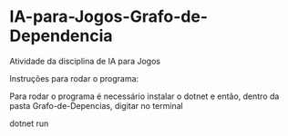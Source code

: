 # IA-para-Jogos-Grafo-de-Dependencia
Atividade da disciplina de IA para Jogos

Instruções para rodar o programa:

Para rodar o programa é necessário instalar o dotnet e então, dentro da pasta Grafo-de-Depencias, digitar no terminal

dotnet run
